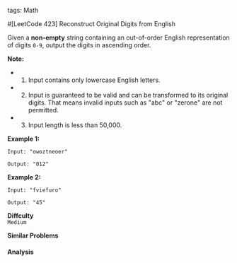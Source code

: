 tags: Math

#[LeetCode 423] Reconstruct Original Digits from English

Given a **non-empty** string containing an out-of-order English representation of digits `0-9`, output the digits in ascending order.

**Note:**

 * 1. Input contains only lowercase English letters.
 * 2. Input is guaranteed to be valid and can be transformed to its original digits. That means invalid inputs such as "abc" or "zerone" are not permitted.
 * 3. Input length is less than 50,000.

**Example 1:**

    Input: "owoztneoer"
    
    Output: "012"

**Example 2:**

    Input: "fviefuro"
    
    Output: "45"



**Diffculty**  
`Medium`

**Similar Problems**  


#### Analysis


  
